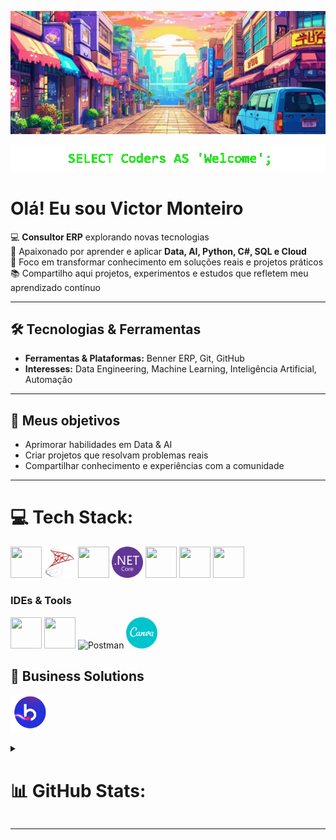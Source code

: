 ![Banner do Projeto](assets/lofiimage.jpg)

<p align="center">
  <img src="assets/welcome-wordeffect.gif" alt="Matrix Welcome">
</p>

# Olá! Eu sou Victor Monteiro

💻 **Consultor ERP** explorando novas tecnologias  
🌱 Apaixonado por aprender e aplicar **Data, AI, Python, C#, SQL e Cloud**  
🚀 Foco em transformar conhecimento em soluções reais e projetos práticos  
📚 Compartilho aqui projetos, experimentos e estudos que refletem meu aprendizado contínuo  

---

## 🛠 Tecnologias & Ferramentas 
- **Ferramentas & Plataformas:** Benner ERP, Git, GitHub  
- **Interesses:** Data Engineering, Machine Learning, Inteligência Artificial, Automação  

---

## 📌 Meus objetivos
- Aprimorar habilidades em Data & AI  
- Criar projetos que resolvam problemas reais  
- Compartilhar conhecimento e experiências com a comunidade  
---

# 💻 Tech Stack:

<div align="left">
  <img src="https://cdn.jsdelivr.net/gh/devicons/devicon/icons/csharp/csharp-original.svg" width="50" height="50"/>
  <img src="https://raw.githubusercontent.com/devicons/devicon/master/icons/microsoftsqlserver/microsoftsqlserver-original.svg" alt="SQL Server" width="50" height="50"/>
  <img src="https://cdn.jsdelivr.net/gh/devicons/devicon/icons/python/python-original.svg" width="50" height="50"/>
  <img src="https://raw.githubusercontent.com/devicons/devicon/master/icons/dotnetcore/dotnetcore-original.svg" alt="dotnet" width="50" height="50"/>
  <img src="https://upload.wikimedia.org/wikipedia/commons/4/40/VB.NET_Logo.svg" width="50" height="50"/>
  <img src="https://cdn.jsdelivr.net/gh/devicons/devicon/icons/git/git-original.svg" width="50" height="50"/>
  <img src="https://cdn.jsdelivr.net/gh/devicons/devicon/icons/oracle/oracle-original.svg" width="50" height="50"/>
</div>

### IDEs & Tools  
<p align="left">
  <img src="https://cdn.jsdelivr.net/gh/devicons/devicon/icons/visualstudio/visualstudio-original.svg" width="50" height="50"/>
  <img src="https://cdn.jsdelivr.net/gh/devicons/devicon/icons/vscode/vscode-original.svg" width="50" height="50"/>
  <img src="https://www.vectorlogo.zone/logos/getpostman/getpostman-icon.svg" title="Postman"  alt="Postman" width="50" height="50"/>
  <img src="https://raw.githubusercontent.com/devicons/devicon/master/icons/canva/canva-original.svg" alt="Canva" width="50" height="50"/>
</p>

## 🧠 Business Solutions
<p align="left">
  <a href="https://www.benner.com.br/">
    <img src="assets/BennerLogo.png" alt="BennerLogo" width="60" height="60"/>
  </a>
</p>

<!--
<details>
<summary><h1>📊 <b>GitHub Stats:</b></h1></summary>
  <p align="left">
    <img src="https://github-readme-stats.vercel.app/api?username=victoroscar30&theme=blue_navy&hide_border=true&include_all_commits=false&count_private=false" alt="GitHub Stats" />
    <img src="https://nirzak-streak-stats.vercel.app/?user=victoroscar30&theme=blue_navy&hide_border=true" alt="GitHub Streak" />
    <img src="https://github-readme-stats.vercel.app/api/top-langs/?username=victoroscar30&theme=blue_navy&hide_border=true&include_all_commits=false&count_private=false&layout=compact" alt="Top Languages" />
  </p>
</details>
I´m still deciding
-->

<details>
<summary><h1>📊 <b>GitHub Stats:</b></h1></summary>

<table align="center">
  <tr>
    <td>
      <img src="https://github-readme-stats.vercel.app/api?username=victoroscar30&theme=blue_navy&hide_border=true&include_all_commits=false&count_private=false&rank_icon=github" alt="GitHub Stats" />
    </td>
    <td>
      <img src="https://github-readme-stats.vercel.app/api/top-langs/?username=victoroscar30&theme=blue_navy&hide_border=true&include_all_commits=false&count_private=false&layout=compact" alt="Top Languages" />
    </td>
  </tr>
  <tr>
    <td colspan="2" align="center">
      <img src="https://nirzak-streak-stats.vercel.app/?user=victoroscar30&theme=blue_navy&hide_border=true" alt="GitHub Streak" />
    </td>
  </tr>
</table>

</details>





---
<!-- Proudly created with GPRM ( https://gprm.itsvg.in ) -->
<!-- I really had a lot of inspiration here: (https://dev.to/supritha/how-to-have-an-awesome-github-profile-1969) --> 

